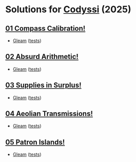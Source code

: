 # Solutions for [Codyssi](https://www.codyssi.com) (2025)

## [01 Compass Calibration!](https://www.codyssi.com/view_problem_5)
  - [Gleam](2025/day-01-gleam/src/codyssi.gleam)
    ([tests](2025/day-01-gleam/test/codyssi_test.gleam))

## [02 Absurd Arithmetic!](https://www.codyssi.com/view_problem_6)
  - [Gleam](2025/day-02-gleam/src/codyssi.gleam)
    ([tests](2025/day-02-gleam/test/codyssi_test.gleam))

## [03 Supplies in Surplus!](https://www.codyssi.com/view_problem_7)
  - [Gleam](2025/day-03-gleam/src/codyssi.gleam)
    ([tests](2025/day-03-gleam/test/codyssi_test.gleam))

## [04 Aeolian Transmissions!](https://www.codyssi.com/view_problem_8)
  - [Gleam](2025/day-04-gleam/src/codyssi.gleam)
    ([tests](2025/day-04-gleam/test/codyssi_test.gleam))

## [05 Patron Islands!](https://www.codyssi.com/view_problem_9)
  - [Gleam](2025/day-05-gleam/src/codyssi.gleam)
    ([tests](2025/day-05-gleam/test/codyssi_test.gleam))
